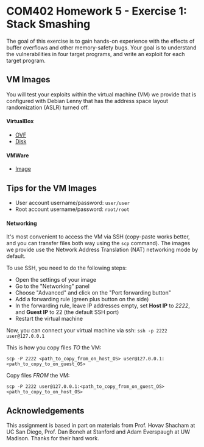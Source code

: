 # COM402 Homework 5 - Exercise 1: Stack Smashing  

The goal of this exercise is to gain hands-on experience with the effects of
buffer overflows and other memory-safety bugs. Your goal is to understand the
vulnerabilities in four target programs, and write an exploit for each target
program.

## VM Images

You will test your exploits within the virtual machine (VM) we provide that is
configured with Debian Lenny that has the address space layout randomization
(ASLR) turned off.

#### VirtualBox
+ [OVF](http://com402.epfl.ch/download/Boxes2.ovf)
+ [Disk](http://com402.epfl.ch/download/Boxes2-disk1.vmdk)

#### VMWare
+ [Image](http://com402.epfl.ch/download/vmware-boxes-2.1.tar.bz2)

## Tips for the VM Images

+ User account username/password: `user/user`
+ Root account username/password: `root/root`

#### Networking

It's most convenient to access the VM via SSH (copy-paste works better, and you can transfer files both way using the `scp` command). The images we provide use the Network Address Translation (NAT) networking mode by default.

To use SSH, you need to do the following steps:
 * Open the settings of your image
 * Go to the "Networking" panel
 * Choose "Advanced" and click on the "Port forwarding button"
 * Add a forwarding rule (green plus button on the side)
 * In the forwarding rule, leave IP addresses empty, set **Host IP** to _2222_, and **Guest IP** to 22 (the default SSH port)
 * Restart the virtual machine

Now, you can connect your virtual machine via ssh:
`ssh -p 2222 user@127.0.0.1`

This is how you copy files _TO_ the VM:

`scp -P 2222 <path_to_copy_from_on_host_OS> user@127.0.0.1:<path_to_copy_to_on_guest_OS>`

Copy files _FROM_ the VM:

`scp -P 2222 user@127.0.0.1:<path_to_copy_from_on_guest_OS> <path_to_copy_to_on_host_OS> `

## Acknowledgements

This assignment is based in part on materials from Prof. Hovav Shacham at UC San Diego, Prof. Dan Boneh at Stanford and Adam Everspaugh at UW Madison. Thanks for their hard work.
